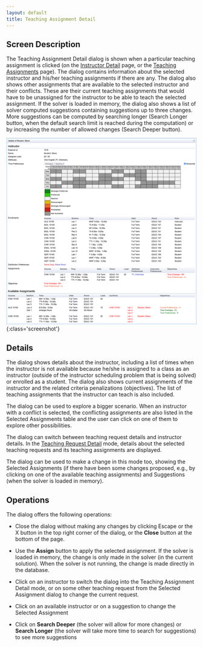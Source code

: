 ```yaml
---
layout: default
title: Teaching Assignment Detail
---
```



## Screen Description

The Teaching Assignment Detail dialog is shown when a particular teaching assignment is clicked (on the [Instructor Detail](instructor-detail) page, or the [Teaching Assignments](teaching-assignments) page). The dialog contains information about the selected instructor and his/her teaching assignments if there are any. The dialog also shows other assignments that are available to the selected instructor and their conflicts. These are their current teaching assignments that would have to be unassigned for the instructor to be able to teach the selected assignment. If the solver is loaded in memory, the dialog also shows a list of solver computed suggestions containing suggestions up to three changes. More suggestions can be computed by searching longer (Search Longer button, when the default search limit is reached during the computation) or by increasing the number of allowed changes (Search Deeper button).

![Teaching Assignment Detail](images/teaching-assignment-detail-1.png){:class='screenshot'}

## Details

The dialog shows details about the instructor, including a list of times when the instructor is not available because he/she is assigned to a class as an instructor (outside of the instructor scheduling problem that is being solved) or enrolled as a student. The dialog also shows current assignments of the instructor and the related criteria penalizations (objectives). The list of teaching assignments that the instructor can teach is also included.

The dialog can be used to explore a bigger scenario. When an instructor with a conflict is selected, the conflicting assignments are also listed in the Selected Assignments table and the user can click on one of them to explore other possibilities.

The dialog can switch between teaching request details and instructor details. In the [Teaching Request Detail](teaching-request-detail) mode, details about the selected teaching requests and its teaching assignments are displayed.

The dialog can be used to make a change in this mode too, showing the Selected Assignments (if there have been some changes proposed, e.g., by clicking on one of the available teaching assignments) and Suggestions (when the solver is loaded in memory).

## Operations

The dialog offers the following operations:

* Close the dialog without making any changes by clicking Escape or the X button in the top right corner of the dialog, or the **Close** button at the bottom of the page.

* Use the **Assign** button to apply the selected assignment. If the solver is loaded in memory, the change is only made in the solver (in the current solution). When the solver is not running, the change is made directly in the database.

* Click on an instructor to switch the dialog into the Teaching Assignment Detail mode, or on some other teaching request from the Selected Assignment dialog to change the current request.

* Click on an available instructor or on a suggestion to change the Selected Assignment

* Click on **Search Deeper** (the solver will allow for more changes) or **Search Longer** (the solver will take more time to search for suggestions) to see more suggestions

